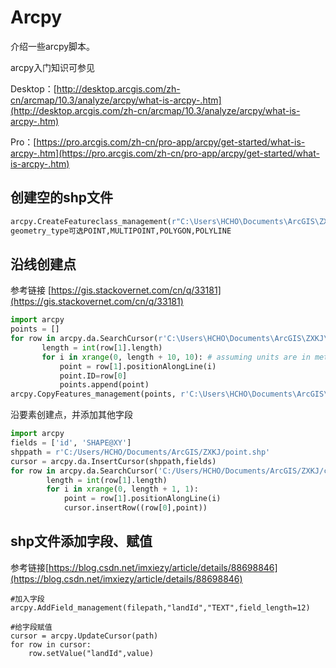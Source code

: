 # Arcpy

介绍一些arcpy脚本。

arcpy入门知识可参见

Desktop：[http://desktop.arcgis.com/zh-cn/arcmap/10.3/analyze/arcpy/what-is-arcpy-.htm](http://desktop.arcgis.com/zh-cn/arcmap/10.3/analyze/arcpy/what-is-arcpy-.htm)

Pro：[https://pro.arcgis.com/zh-cn/pro-app/arcpy/get-started/what-is-arcpy-.htm](https://pro.arcgis.com/zh-cn/pro-app/arcpy/get-started/what-is-arcpy-.htm)

## 创建空的shp文件

```python
arcpy.CreateFeatureclass_management(r"C:\Users\HCHO\Documents\ArcGIS\ZXKJ","point.shp", "POINT")
geometry_type可选POINT,MULTIPOINT,POLYGON,POLYLINE
```

## 沿线创建点

参考链接 [https://gis.stackovernet.com/cn/q/33181](https://gis.stackovernet.com/cn/q/33181)

```python
import arcpy
points = []
for row in arcpy.da.SearchCursor(r'C:\Users\HCHO\Documents\ArcGIS\ZXKJ\car_line.shp', ["OBJECTID","SHAPE@"]): # change this to your source line layer
       length = int(row[1].length)
       for i in xrange(0, length + 10, 10): # assuming units are in meters for feature spatial reference
           point = row[1].positionAlongLine(i)
           point.ID=row[0]
           points.append(point)    
arcpy.CopyFeatures_management(points, r'C:\Users\HCHO\Documents\ArcGIS\ZXKJ\points.shp') # change this to wherever you want this layer stored
```

沿要素创建点，并添加其他字段

```python
import arcpy
fields = ['id', 'SHAPE@XY']
shppath = r'C:/Users/HCHO/Documents/ArcGIS/ZXKJ/point.shp'
cursor = arcpy.da.InsertCursor(shppath,fields)
for row in arcpy.da.SearchCursor('C:/Users/HCHO/Documents/ArcGIS/ZXKJ/car_line.shp', ["OBJECTID","SHAPE@"]):
        length = int(row[1].length)
        for i in xrange(0, length + 1, 1): 
            point = row[1].positionAlongLine(i)
            cursor.insertRow((row[0],point))
```

## shp文件添加字段、赋值

参考链接[https://blog.csdn.net/imxiezy/article/details/88698846](https://blog.csdn.net/imxiezy/article/details/88698846)

```text
#加入字段
arcpy.AddField_management(filepath,"landId","TEXT",field_length=12)

#给字段赋值
cursor = arcpy.UpdateCursor(path)
for row in cursor:
    row.setValue("landId",value)
```

